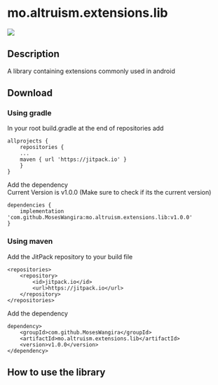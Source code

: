 # mo.altruism.extensions.lib
[![](https://jitpack.io/v/MosesWangira/mo.altruism.extensions.lib.svg)](https://jitpack.io/#MosesWangira/mo.altruism.extensions.lib)


## Description
A library containing extensions commonly used in android

## Download 

### Using gradle
In your root build.gradle at the end of repositories add
```
allprojects {
 	repositories {
	...
	maven { url 'https://jitpack.io' }
	}
}
```

Add the dependency<br/>
Current Version is v1.0.0 (Make sure to check if its the current version)

```
dependencies {
    implementation 'com.github.MosesWangira:mo.altruism.extensions.lib:v1.0.0'
}
```

### Using maven
Add the JitPack repository to your build file

```
<repositories>
	<repository>
		<id>jitpack.io</id>
		<url>https://jitpack.io</url>
	</repository>
</repositories>
```

Add the dependency

```
dependency>
	<groupId>com.github.MosesWangira</groupId>
	<artifactId>mo.altruism.extensions.lib</artifactId>
	<version>v1.0.0</version>
</dependency>
```

## How to use the library

